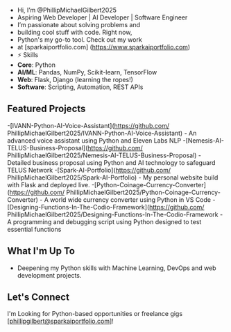 -  Hi, I’m @PhillipMichaelGilbert2025
-  Aspiring Web Developer | AI Developer | Software Engineer
-  I’m passionate about solving problems and
-  building cool stuff with code. Right now,
-  Python's my go-to tool. Check out my work
-  at [sparkaiportfolio.com] (https://www.sparkaiportfolio.com) 
- ⚡ Skills
- **Core**: Python
- **AI/ML**: Pandas, NumPy, Scikit-learn,
  TensorFlow
- **Web**: Flask, Django (learning the ropes!)
- **Software**: Scripting, Automation,
  REST APIs
  
## Featured Projects
-[IVANN-Python-AI-Voice-Assistant](https://github.com/
PhillipMichaelGilbert2025/IVANN-Python-AI-Voice-Assistant) - An advanced
voice assistant using Python and Eleven Labs  NLP
-[Nemesis-AI-TELUS-Business-Proposal](https://github.com/
PhillipMichaelGilbert2025/Nemesis-AI-TELUS-Business-Proposal) - Detailed
business proposal using Python and AI technology to safeguard TELUS Network
-[Spark-AI-Portfolio](https://github.com/
PhillipMichaelGilbert2025/Spark-AI-Portfolio) - My 
personal website build with Flask and deployed live.
-[Python-Coinage-Currency-Converter](https://github.com/
PhillipMichaelGilbert2025/Python-Coinage-Currency-Converter) - A 
world wide currency converter using Python in VS Code 
-[Designing-Functions-In-The-Codio-Framework](https://github.com/
PhillipMichaelGilbert2025/Designing-Functions-In-The-Codio-Framework - A
programming and debugging script using Python designed to test essential functions

## What I'm Up To
- Deepening my Python skills with Machine Learning, DevOps and
web development projects.

## Let's Connect
I'm Looking for Python-based opportunities or
freelance gigs 
[phillipgilbert@sparkaiportfolio.com]!
